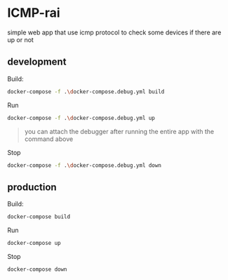 # ICMP-rai

simple web app that use icmp protocol to check some devices if there are up or not

## development

Build:

```bash
docker-compose -f .\docker-compose.debug.yml build
```

Run

```bash
docker-compose -f .\docker-compose.debug.yml up
```

> you can attach the debugger after running the entire app with the command above

Stop

```bash
docker-compose -f .\docker-compose.debug.yml down
```

## production

Build:

```bash
docker-compose build
```

Run

```bash
docker-compose up
```

Stop

```bash
docker-compose down
```
